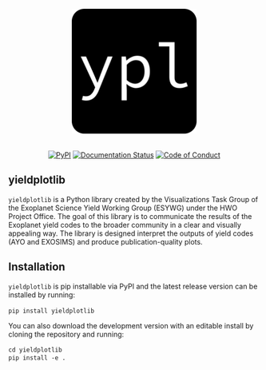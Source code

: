<p align="center">
  <img width = 250 src="https://raw.githubusercontent.com/coreyspohn/yieldplotlib/main/docs/_static/logo.png" alt="yieldplotlib logo" />
  <br><br>
</p>

<p align="center">
  <a href="https://pypi.org/project/yieldplotlib/"><img src="https://img.shields.io/pypi/v/yieldplotlib.svg?style=flat-square&logo=pypi" alt="PyPI"/></a>
  <a href="https://yieldplotlib.readthedocs.io"><img src="https://readthedocs.org/projects/yieldplotlib/badge/?version=latest&style=flat-square" alt="Documentation Status"/></a>
  <a href="https://github.com/coreyspohn/yieldplotlib/?tab=coc-ov-file"><img src="https://img.shields.io/badge/Contributor%20Covenant-2.1-4baaaa.svg" alt="Code of Conduct"/></a>
</p>
<!-- <a href="https://github.com/coreyspohn/yieldplotlib/actions/workflows/ci.yml/"><img src="https://img.shields.io/github/actions/workflow/status/coreyspohn/yieldplotlib/ci.yml?branch=main&logo=github&style=flat-square" alt="CI"/></a> -->


yieldplotlib
---------------------
`yieldplotlib` is a Python library created by the Visualizations Task Group of
the Exoplanet Science Yield Working Group (ESYWG) under the HWO Project Office. 
The goal of this library is to communicate the results of the Exoplanet yield codes 
to the broader community in a clear and visually appealing way. The library is 
designed interpret the outputs of yield codes (AYO and EXOSIMS) and produce 
publication-quality plots.


Installation
---------------------

`yieldplotlib` is pip installable via PyPI and the latest release version can 
be installed by running:

`pip install yieldplotlib`

You can also download the development version with an editable install by 
cloning the repository and running:

```
cd yieldplotlib 
pip install -e .
```